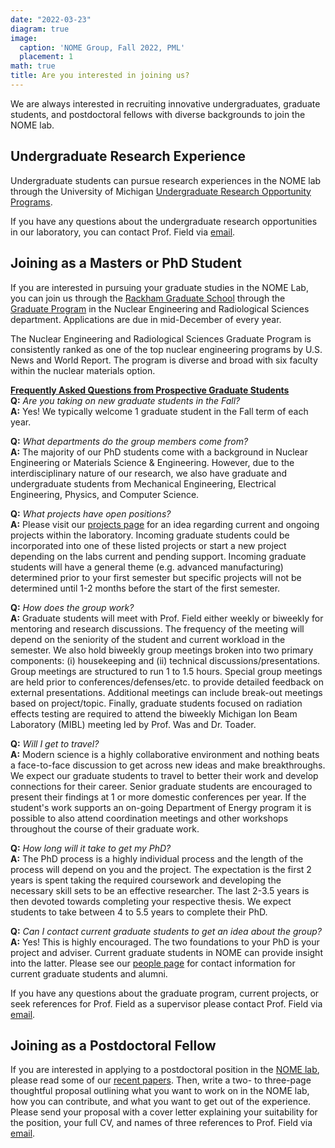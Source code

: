```yaml
---
date: "2022-03-23"
diagram: true
image:
  caption: 'NOME Group, Fall 2022, PML'
  placement: 1
math: true
title: Are you interested in joining us?
---
```



We are always interested in recruiting innovative undergraduates, graduate students, and postdoctoral fellows with diverse backgrounds to join the NOME lab. 

## Undergraduate Research Experience

Undergraduate students can pursue research experiences in the NOME lab through the University of Michigan <a href="https://lsa.umich.edu/urop/" target="_blank">Undergraduate Research Opportunity Programs</a>.

If you have any questions about the undergraduate research opportunities in our laboratory, you can
contact Prof. Field via <a href="../../#contact">email</a>.</p> 

## Joining as a Masters or PhD Student

If you are interested in pursuing your graduate studies in the NOME Lab, you can join us through the <a href="https://rackham.umich.edu/" target="_blank">Rackham Graduate School</a> through the <a href="https://ners.engin.umich.edu/academics/graduate/" target="_blank">Graduate Program</a> in the Nuclear Engineering and Radiological Sciences department. Applications are due in mid-December of every year.

The Nuclear Engineering and Radiological Sciences Graduate Program is consistently ranked as one of the top nuclear engineering programs by U.S. News and World Report. The program is diverse and broad with six faculty within the nuclear materials option.

<strong><u>Frequently Asked Questions from Prospective Graduate Students</strong></u><br>
<strong>Q:</strong> <i>Are you taking on new graduate students in the Fall?</i><br>
<strong>A:</strong> Yes! We typically welcome 1 graduate student in the Fall term of each year.

<strong>Q:</strong> <i>What departments do the group members come from?</i><br>
<strong>A:</strong> The majority of our PhD students come with a background in Nuclear Engineering or Materials Science \& Engineering. However, due to the interdisciplinary nature of our research, we also have graduate and undergraduate students from Mechanical Engineering, Electrical Engineering, Physics, and Computer Science.

<strong>Q:</strong> <i>What projects have open positions?</i><br>
<strong>A:</strong> Please visit our <a href="../../#projects/">projects page</a> for an idea regarding current and ongoing projects within the laboratory. Incoming graduate students could be incorporated into one of these listed projects or start a new project depending on the labs current and pending support. Incoming graduate students will have a general theme (e.g. advanced manufacturing) determined prior to your first semester but specific projects will not be determined until 1-2 months before the start of the first semester.

<strong>Q:</strong> <i>How does the group work?</i><br>
<strong>A:</strong> Graduate students will meet with Prof. Field either weekly or biweekly for mentoring and research discussions. The frequency of the meeting will depend on the seniority of the student and current workload in the semester. We also hold biweekly group meetings broken into two primary components: (i) housekeeping and (ii) technical discussions/presentations. Group meetings are structured to run 1 to 1.5 hours. Special group meetings are held prior to conferences/defenses/etc. to provide detailed feedback on external presentations. Additional meetings can include break-out meetings based on project/topic. Finally, graduate students focused on radiation effects testing are required to attend the biweekly Michigan Ion Beam Laboratory (MIBL) meeting led by Prof. Was and Dr. Toader. 

<strong>Q:</strong> <i>Will I get to travel?</i><br>
<strong>A:</strong> Modern science is a highly collaborative environment and nothing beats a face-to-face discussion to get across new ideas and make breakthroughs. We expect our graduate students to travel to better their work and develop connections for their career. Senior graduate students are encouraged to present their findings at 1 or more domestic conferences per year. If the student's work supports an on-going Department of Energy program it is possible to also attend coordination meetings and other workshops throughout the course of their graduate work.

<strong>Q:</strong> <i>How long will it take to get my PhD?</i><br>
<strong>A:</strong> The PhD process is a highly individual process and the length of the process will depend on you and the project. The expectation is the first 2 years is spent taking the required coursework and developing the necessary skill sets to be an effective researcher. The last 2-3.5 years is then devoted towards completing your respective thesis. We expect students to take between 4 to 5.5 years to complete their PhD.

<strong>Q:</strong> <i>Can I contact current graduate students to get an idea about the group?</i><br>
<strong>A:</strong> Yes! This is highly encouraged. The two foundations to your PhD is your project and adviser. Current graduate students in NOME can provide insight into the latter. Please see our <a href="../../#people">people page</a> for contact information for current graduate students and alumni.

If you have any questions about the graduate program, current projects, or seek references for Prof. Field as a supervisor please contact Prof. Field via <a href="../../#contact">email</a>.



## Joining as a Postdoctoral Fellow

If you are interested in applying to a postdoctoral position in the <a href="../../#about">NOME lab</a>, please read some
of our <a href="../../#publications">recent papers</a>. Then, write a two- to three-page thoughtful proposal outlining what you
want to work on in the NOME lab, how you can contribute, and what you want to get out of the experience. Please send your proposal with a cover letter explaining your suitability for the position, your full CV, and names of three references to Prof. Field via <a href="../../#contact">email</a>.</p>

